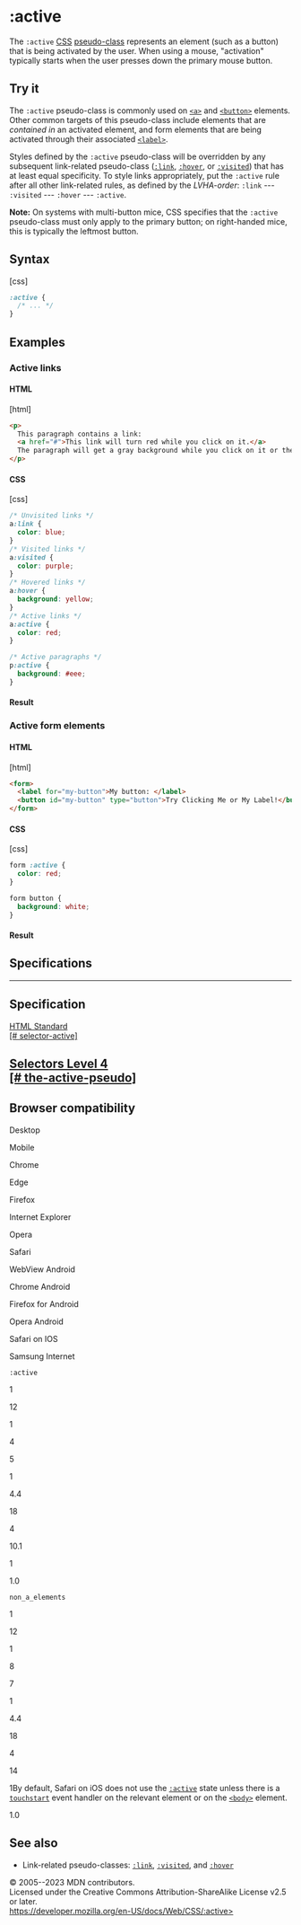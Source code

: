 :active
=======

The `:active` [CSS](https://developer.mozilla.org/en-US/docs/Web/CSS)
[pseudo-class](pseudo-classes.md) represents an element (such as a button)
that is being activated by the user. When using a mouse, \"activation\"
typically starts when the user presses down the primary mouse button.

Try it
------

The `:active` pseudo-class is commonly used on
[`<a>`](https://developer.mozilla.org/en-US/docs/Web/HTML/Element/a) and
[`<button>`](https://developer.mozilla.org/en-US/docs/Web/HTML/Element/button)
elements. Other common targets of this pseudo-class include elements
that are *contained in* an activated element, and form elements that are
being activated through their associated
[`<label>`](https://developer.mozilla.org/en-US/docs/Web/HTML/Element/label).

Styles defined by the `:active` pseudo-class will be overridden by any
subsequent link-related pseudo-class ([`:link`](:link),
[`:hover`](:hover), or [`:visited`](:visited)) that has at least equal
specificity. To style links appropriately, put the `:active` rule after
all other link-related rules, as defined by the *LVHA-order*: `:link`
--- `:visited` --- `:hover` --- `:active`.

**Note:** On systems with multi-button mice, CSS specifies that the
`:active` pseudo-class must only apply to the primary button; on
right-handed mice, this is typically the leftmost button.

Syntax
------

[css]

```css
:active {
  /* ... */
}
```

Examples
--------

### Active links

#### HTML

[html]

```html
<p>
  This paragraph contains a link:
  <a href="#">This link will turn red while you click on it.</a>
  The paragraph will get a gray background while you click on it or the link.
</p>
```

#### CSS

[css]

```css
/* Unvisited links */
a:link {
  color: blue;
}
/* Visited links */
a:visited {
  color: purple;
}
/* Hovered links */
a:hover {
  background: yellow;
}
/* Active links */
a:active {
  color: red;
}

/* Active paragraphs */
p:active {
  background: #eee;
}
```

#### Result

### Active form elements

#### HTML

[html]

```html
<form>
  <label for="my-button">My button: </label>
  <button id="my-button" type="button">Try Clicking Me or My Label!</button>
</form>
```

#### CSS

[css]

```css
form :active {
  color: red;
}

form button {
  background: white;
}
```

#### Result

Specifications
--------------

  --------------------------------------------------------------------------------------------------------

Specification
  --------------------------------------------------------------------------------------------------------

  [HTML Standard\
  [\#
  selector-active]](https://html.spec.whatwg.org/multipage/semantics-other.html#selector-active)

[Selectors Level 4\
  [\# the-active-pseudo]](https://drafts.csswg.org/selectors/#the-active-pseudo)
  --------------------------------------------------------------------------------------------------------

Browser compatibility
---------------------

Desktop

Mobile

Chrome

Edge

Firefox

Internet Explorer

Opera

Safari

WebView Android

Chrome Android

Firefox for Android

Opera Android

Safari on IOS

Samsung Internet

`:active`

1

12

1

4

5

1

4.4

18

4

10.1

1

1.0

`non_a_elements`

1

12

1

8

7

1

4.4

18

4

14

1By default, Safari on iOS does not use the
[`:active`](https://developer.mozilla.org/docs/Web/CSS/:active) state
unless there is a
[`touchstart`](https://developer.mozilla.org/docs/Web/Reference/Events/touchstart)
event handler on the relevant element or on the
[`<body>`](https://developer.mozilla.org/docs/Web/HTML/Element/body)
element.

1.0

See also
--------

- Link-related pseudo-classes: [`:link`](:link),
    [`:visited`](:visited), and [`:hover`](:hover)

© 2005--2023 MDN contributors.\
Licensed under the Creative Commons Attribution-ShareAlike License v2.5
or later.\
https://developer.mozilla.org/en-US/docs/Web/CSS/:active>
